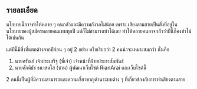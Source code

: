 ## รายละเอียด
นโยบายนี้อาจทำให้หลาย ๆ คนกลัวและมีความกังวลไม่น้อย เพราะ เสียงตามสายเป็นสิ่งที่อยู่ในนโยบายของผู้สมัครหลายคนแทบทุกปี แต่ก็ไม่สามารถทำได้เลย ทำให้หลายคนอาจกลัวว่าปีนี้ก็คงทำไม่ได้เช่นกัน

แต่ปีนี้มีสิ่งที่แตกต่างจากปีก่อน ๆ อยู่ 2 อย่าง หรือเรียกว่า 2 คนน่าจะเหมาะสมกว่า นั่นคือ
1. นายศรัณย์ เจ้าประเสริฐ (พี่เจ้า) เจ้าหน้าที่ฝ่ายประชาสัมพันธ์
2. นายศักดิธัช ธนาสดใส (ซาน) ผู้พัฒนาเว็บไซต์ RianArai และเว็บไซต์นี้

2 คนนี้เป็นผู้ที่มีความสามารถและความเชี่ยวชาญด้านระบบต่าง ๆ ที่เกี่ยวข้องกับการทำเสียงตามสาย
<!--stackedit_data:
eyJoaXN0b3J5IjpbLTE0NDc4NjAzNTMsMTA0OTk2NTM5MiwtNj
EzODU0MjJdfQ==
-->